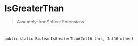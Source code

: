 ﻿

# IsGreaterThan

> Assembly: IronSphere.Extensions



```


public static BooleanIsGreaterThan(Int16 this, Int16 other)
```